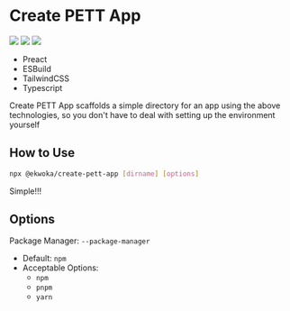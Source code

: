 # Create PETT App

[<img src="https://badgen.net/npm/v/@ekwoka/create-pett-app">](https://www.npmjs.com/package/@ekwoka/create-pett-app) <img src="https://badgen.net/badge/types/ready/blue?icon=typescript"> <img src="https://badgen.net/npm/dt/@ekwoka/create-pett-app" >

- Preact
- ESBuild
- TailwindCSS
- Typescript

Create PETT App scaffolds a simple directory for an app using the above technologies, so you don't have to deal with setting up the environment yourself

## How to Use

```bash
npx @ekwoka/create-pett-app [dirname] [options]
```

Simple!!!

## Options

Package Manager:
`--package-manager`

- Default: `npm`
- Acceptable Options:
  - `npm`
  - `pnpm`
  - `yarn`
